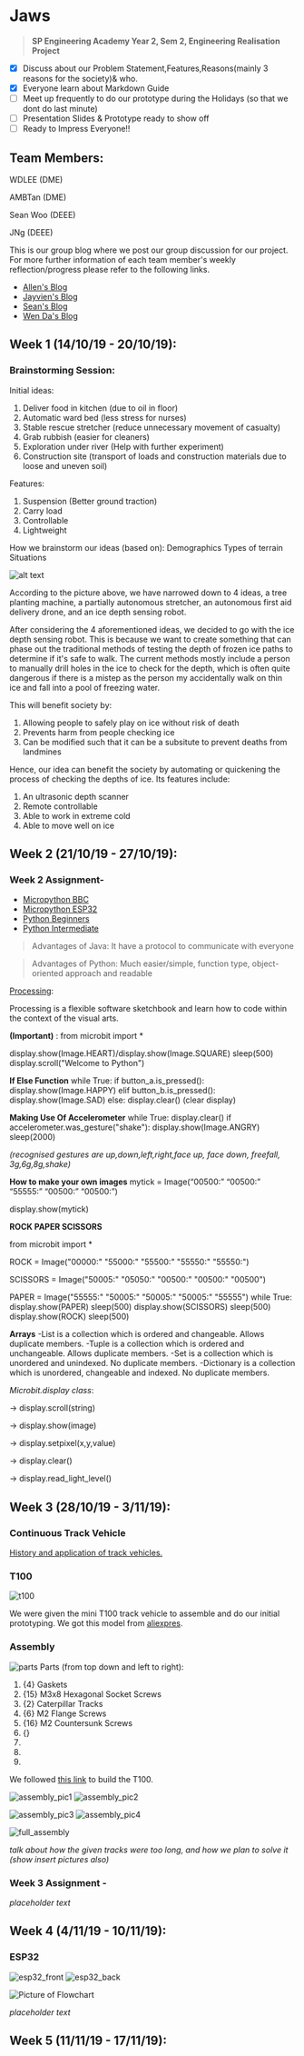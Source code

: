 # Jaws
>**SP Engineering Academy Year 2, Sem 2, Engineering Realisation Project**
- [x] Discuss about our Problem Statement,Features,Reasons(mainly 3 reasons for the society)& who.
- [x] Everyone learn about Markdown Guide
- [ ] Meet up frequently to do our prototype during the Holidays (so that we dont do last minute)
- [ ] Presentation Slides & Prototype ready to show off
- [ ] Ready to Impress Everyone!!

## Team Members:
WDLEE (DME)

AMBTan (DME)

Sean Woo (DEEE)

JNg (DEEE)

This is our group blog where we post our group discussion for our project. For more further information of each team member's weekly reflection/progress please refer to the following links.

- [Allen's Blog](https://github.com/wendahere/JAWS/blob/master/allen.md)
- [Jayvien's Blog](https://github.com/wendahere/JAWS/blob/master/Jayvien.md)
- [Sean's Blog](https://github.com/wendahere/JAWS/blob/master/Sean.md)
- [Wen Da's Blog](https://github.com/wendahere/JAWS/blob/master/wenda.md)

## Week 1 (14/10/19 - 20/10/19):
### Brainstorming Session:
Initial ideas:
1. Deliver food in kitchen (due to oil in floor)
2. Automatic ward bed (less stress for nurses)
3. Stable rescue stretcher (reduce unnecessary movement of casualty)
4. Grab rubbish (easier for cleaners)
5. Exploration under river (Help with further experiment)
6. Construction site (transport of loads and construction materials due to loose and uneven soil)

Features:
1. Suspension (Better ground traction)
2. Carry load
3. Controllable
4. Lightweight

How we brainstorm our ideas (based on): 
Demographics
Types of terrain
Situations

![alt text](https://i.imgur.com/mrkp1fu.jpg)

According to the picture above, we have narrowed down to 4 ideas, a tree planting machine, a partially autonomous stretcher, an autonomous first aid delivery drone, and an ice depth sensing robot.

After considering the 4 aforementioned ideas, we decided to go with the ice depth sensing robot. This is because we want to create something that can phase out the traditional methods of testing the depth of frozen ice paths to determine if it's safe to walk. The current methods mostly include a person to manually drill holes in the ice to check for the depth, which is often quite dangerous if there is a mistep as the person my accidentally walk on thin ice and fall into a pool of freezing water.

This will benefit society by:
1. Allowing people to safely play on ice without risk of death
2. Prevents harm from people checking ice
3. Can be modified such that it can be a subsitute to prevent deaths from landmines

Hence, our idea can benefit the society by automating or quickening the process of checking the depths of ice.
Its features include:
1. An ultrasonic depth scanner
2. Remote controllable
3. Able to work in extreme cold
4. Able to move well on ice

## Week 2 (21/10/19 - 27/10/19):  
### Week 2 Assignment-

- [Micropython BBC](https://microbit-micropython.readthedocs.io/en/latest/)
- [Micropython ESP32](https://docs.micropython.org/en/latest/esp32/tutorial/intro.html)
- [Python Beginners](https://codewith.mu/)
- [Python Intermediate](https://thonny.org/)

>Advantages of Java:
It have a protocol to communicate with everyone

>Advantages of Python:
 Much easier/simple, function type, object-oriented approach and readable 

[Processing](https://processing.org/):

Processing is a flexible software sketchbook and learn how to code within the context of the visual arts.

**(Important)** : from microbit import *

display.show(Image.HEART)/display.show(Image.SQUARE)
sleep(500)
display.scroll("Welcome to Python")

**If Else Function**
while True:
    if button_a.is_pressed():
        display.show(Image.HAPPY)
    elif button_b.is_pressed():
        display.show(Image.SAD)
    else:
        display.clear() (clear display)

**Making Use Of Accelerometer**
while True:
    display.clear()
    if accelerometer.was_gesture("shake"):
        display.show(Image.ANGRY)
        sleep(2000)
        
*(recognised gestures are up,down,left,right,face up, face down, freefall, 3g,6g,8g,shake)*

**How to make your own images**
mytick = Image(“00500:”
		  “00500:”
  “55555:”
  “00500:”
  “00500:”)

display.show(mytick)

**ROCK PAPER SCISSORS**

from microbit import *

ROCK = Image("00000:"
             "55000:"
             "55500:"
             "55550:"
             "55550:")

SCISSORS = Image("50005:"
                  "05050:"
                  "00500:"
                  "00500:"
                  "00500")

PAPER = Image("55555:"
              "50005:"
              "50005:"
              "50005:"
              "55555")
while True:
    display.show(PAPER)
    sleep(500)
    display.show(SCISSORS)
    sleep(500)
    display.show(ROCK)
    sleep(500)

**Arrays**
-List is a collection which is ordered and changeable. Allows duplicate members.
-Tuple is a collection which is ordered and unchangeable. Allows duplicate members.
-Set is a collection which is unordered and unindexed. No duplicate members.
-Dictionary is a collection which is unordered, changeable and indexed. No duplicate members.

*Microbit.display class*:

-> display.scroll(string)

-> display.show(image)

-> display.setpixel(x,y,value)

-> display.clear()

-> display.read_light_level()

## Week 3 (28/10/19 - 3/11/19):
### Continuous Track Vehicle
[History and application of track vehicles.](https://www.wikiwand.com/en/Continuous_track)

### T100

![t100](https://imgur.com/2S6XT3W.png)

We were given the mini T100 track vehicle to assemble and do our initial prototyping. We got this model from [aliexpres](https://www.aliexpress.com/item/32799533790.html).

### Assembly

![parts](https://imgur.com/O1qHP1a.png)
Parts (from top down and left to right):
1. {4}  Gaskets 
1. {15} M3x8 Hexagonal Socket Screws
1. {2}  Caterpillar Tracks
1. {6}  M2 Flange Screws
1. {16} M2 Countersunk Screws
1. {}
1. 
1. 
1. 


We followed [this link](https://github.com/SmartArduino/ESPboard/blob/master/miniT100Instruction.pdf) to build the T100.

![assembly_pic1]() ![assembly_pic2]()

![assembly_pic3]() ![assembly_pic4](https://imgur.com/aI0B99K.png)

![full_assembly]()

_talk about how the given tracks were too long, and how we plan to solve it (show insert pictures also)_

### Week 3 Assignment - 
_placeholder text_

## Week 4 (4/11/19 - 10/11/19):
### ESP32
![esp32_front]() ![esp32_back]()

![Picture of Flowchart](https://imgur.com/rRrUc35.png)

_placeholder text_

## Week 5 (11/11/19 - 17/11/19):
###



<!--stackedit_data:
eyJoaXN0b3J5IjpbLTE1NjQ4NDE0OTUsNDEwMjA2MTE1XX0=
-->